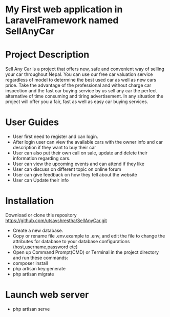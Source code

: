 # My First web application in LaravelFramework named SellAnyCar


# Project Description
Sell Any Car is a project that offers new, safe and convenient way of selling your car throughout Nepal.
You can use our free car valuation service regardless of model to determine the best used car as well as new cars price.
Take the advantage of the professional and without charge car inspection and the fast car buying service by us sell any car the perfect
alternative of time consuming and tiring advertisement. In any situation the project will offer you a fair, fast as well as easy car
buying services.


 # User Guides
- User first need to register and can login.
- After login user can view the available cars with the owner info and car description if they want to buy their car
- User can also put their own call on sale, update and delete their information regarding cars.
- User can view the  upcoming events and can attend if they like
- User can discuss on different topic on online forum
- User can give feedback on how they fell about the website
- User can Update their info




# Installation
Download or clone this repository
https://github.com/utsavshrestha/SellAnyCar.git

- Create a new database.
- Copy or rename file .env.example to .env, and edit the file to change the attributes for database to your database configurations (host,username,password etc)
- Open up Command Prompt(CMD) or Terminal in the project directory and run these commands:
- composer install
- php artisan key:generate
- php artisan migrate

# Launch web server
- php artisan serve
